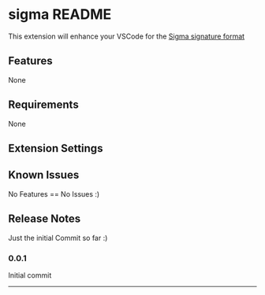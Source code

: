 # sigma README

This extension will enhance your VSCode for the [Sigma signature format](https://github.com/SigmaHQ/sigma)

## Features

None

## Requirements

None

## Extension Settings



## Known Issues

No Features == No Issues :)

## Release Notes

Just the initial Commit so far :)

### 0.0.1

Initial commit

-----------------------------------------------------------------------------------------------------------

